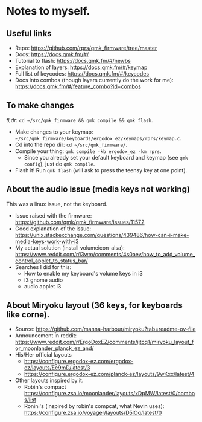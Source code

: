 # Notes to myself.

## Useful links

* Repo: https://github.com/rprs/qmk_firmware/tree/master
* Docs: https://docs.qmk.fm/#/
* Tutorial to flash: https://docs.qmk.fm/#/newbs
* Explanation of layers: https://docs.qmk.fm/#/keymap
* Full list of keycodes: https://docs.qmk.fm/#/keycodes
* Docs into combos (though layers currently do the work for me): https://docs.qmk.fm/#/feature_combo?id=combos

## To make changes

_tl,dr:_ `cd ~/src/qmk_firmware && qmk compile && qmk flash`.

* Make changes to your keymap: `~/src/qmk_firmware/keyboards/ergodox_ez/keymaps/rprs/keymap.c`.
* Cd into the repo dir: `cd ~/src/qmk_firmware/`.
* Compile your thing: `qmk compile -kb ergodox_ez -km rprs`.
  * Since you already set your default keyboard and keymap (see `qmk config`), just do `qmk compile`.
* Flash it! Run `qmk flash` (will ask to press the teensy key at one point).

##  About the audio issue (media keys not working)

This was a linux issue, not the keyboard.

* Issue raised with the firmware: https://github.com/qmk/qmk_firmware/issues/11572
* Good explanation of the issue: https://unix.stackexchange.com/questions/439486/how-can-i-make-media-keys-work-with-i3
* My actual solution (install volumeicon-alsa): https://www.reddit.com/r/i3wm/comments/4s0aev/how_to_add_volume_control_applet_to_status_bar/
* Searches I did for this:
  * How to enable my keyboard's volume keys in i3
  * i3 gnome audio
  * audio applet i3

## About Miryoku layout (36 keys, for keyboards like corne).

* Source: https://github.com/manna-harbour/miryoku?tab=readme-ov-file
* Announcement in reddit: https://www.reddit.com/r/ErgoDoxEZ/comments/ijtcq1/miryoku_layout_for_moonlander_planck_ez_and/
* His/Her official layouts
  * https://configure.ergodox-ez.com/ergodox-ez/layouts/Ee9mD/latest/3
  * https://configure.ergodox-ez.com/planck-ez/layouts/9wKxx/latest/4
* Other layouts inspired by it.
  * Robin's compact https://configure.zsa.io/moonlander/layouts/xDpMW/latest/0/combos/list
  * Ronini's (inspired by robin's compcat, what Nevin uses): https://configure.zsa.io/voyager/layouts/D5lOq/latest/0

